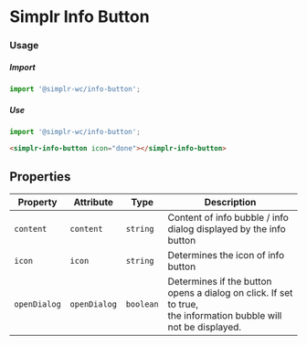 # Simplr Info Button

### Usage

##### Import

```js
import '@simplr-wc/info-button';
```

##### Use

```js
import '@simplr-wc/info-button';
```

```html
<simplr-info-button icon="done"></simplr-info-button>
```

## Properties

| Property     | Attribute    | Type      | Description                                                                                                          |
| ------------ | ------------ | --------- | -------------------------------------------------------------------------------------------------------------------- |
| `content`    | `content`    | `string`  | Content of info bubble / info dialog displayed by the info button                                                    |
| `icon`       | `icon`       | `string`  | Determines the icon of info button                                                                                   |
| `openDialog` | `openDialog` | `boolean` | Determines if the button opens a dialog on click. If set to true,<br />the information bubble will not be displayed. |
